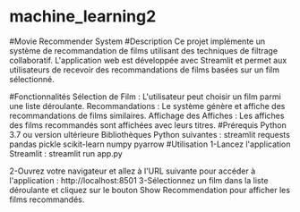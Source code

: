 # machine_learning2
#Movie Recommender System
#Description
Ce projet implémente un système de recommandation de films utilisant des techniques de filtrage collaboratif. L'application web est développée avec Streamlit et permet aux utilisateurs de recevoir des recommandations de films basées sur un film sélectionné.

#Fonctionnalités
Sélection de Film : L'utilisateur peut choisir un film parmi une liste déroulante.
Recommandations : Le système génère et affiche des recommandations de films similaires.
Affichage des Affiches : Les affiches des films recommandés sont affichées avec leurs titres.
#Prérequis
Python 3.7 ou version ultérieure
Bibliothèques Python suivantes :
streamlit
requests
pandas
pickle
scikit-learn
numpy
pyarrow
#Utilisation
1-Lancez l'application Streamlit :
streamlit run app.py

2-Ouvrez votre navigateur et allez à l'URL suivante pour accéder à l'application :
http://localhost:8501
3-Sélectionnez un film dans la liste déroulante et cliquez sur le bouton Show Recommendation pour afficher les films recommandés.

